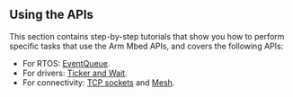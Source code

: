 ## Using the APIs

This section contains step-by-step tutorials that show you how to perform specific tasks that use the Arm Mbed APIs, and covers the following APIs:

- For RTOS: [EventQueue](/docs/v5.6/tutorials/the-eventqueue-api.html).
- For drivers: [Ticker and Wait](/docs/v5.6/tutorials/application-flow-control.html).
- For connectivity: <a href="/docs/v5.6/tutorials/cellular-tcp-sockets.html" target="_blank">TCP sockets</a> and <a href="/docs/v5.6/tutorials/mesh.html" target="_blank">Mesh</a>.
